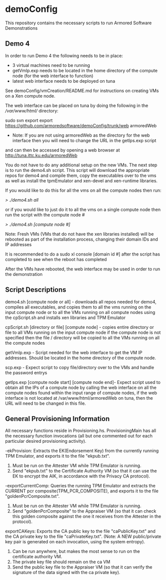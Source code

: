 demoConfig
==========
This repository contains the necessary scripts to run Armored Software Demonstrations


## Demo 4 ##
In order to run Demo 4 the following needs to be in place:

* 3 virtual machines need to be running
* getVmIp.exp needs to be located in the home directory of the compute node (for the web interface to function)
* latest web interface needs to be deployed on tuna 

See demoConfig/vmCreation/README.md for instructions on 
creating VMs on a Xen compute node.

The web interface can be placed on tuna by doing the following
in the */var/www/html/* directory:

sudo svn export export https://github.com/armoredsoftware/demoConfig/trunk/web armoredWeb

* Note: If you are not using armoredWeb as the directory for the web interface then you will
        need to change the URL in the getIps.exp script

and can then be accessed by opening a web browser at http://tuna.ittc.ku.edu/armoredWeb

You do not have to do any additional setup on the new VMs. The next step is to run
the demo4.sh script. This script will download the appropriate repos for demo4
and compile them, copy the executables over to the vms as well as install the
tpmEmulator and xen-devel and xen-runtime libraries. 

If you would like to do this for all the vms on all the compute nodes then run:

*> ./demo4.sh all*

or if you would like to just do it to all the vms on a single compute node
then run the script with the compute node #

*> ./demo4.sh [compute node #]*

Note: Fresh VMs (VMs that do not have the xen libraries installed) will be rebooted
as part of the installation process, changing their domain IDs and IP addresses

It is recommended to do a sudo xl console [domain id #] after the script has completed
to see when the reboot has completed

After the VMs have rebooted, the web interface may be used in order to run the demonstration 

## Script Descriptions ##

demo4.sh [compute node or all] - downloads all repos needed for demo4, compiles all executables, and copies them
                                 to all the vms running on the input compute node or to all the VMs running on all 
                                 compute nodes using the cpScript.sh and installs xen libraries and TPM Emulator 
 
cpScript.sh [directory or file] [compute node] - copies entire directory or file to all VMs running on the input compute node
                                                 if the compute node is not specified then the file / directory will be copied
                                                 to all the VMs running on all the compute nodes                        

getVmIp.exp - Script needed for the web interface to get the VM IP addresses. Should be located in the home directory of the
              compute node.

scp.exp - Expect script to copy file/directory over to the VMs and handle the password entrys

getIps.exp [compute node start] [compute node end]- Expect script used to obtain all the IPs of a compute node by calling the web interface
                                                    on all the compute nodes found within the input range of compute nodes, if the web
                                                    interface is not located at /var/www/html/armoredWeb on tuna, then the URL will need
                                                    to be changed in this file.

## General Provisioning Information ##

All necessary functions reside in Provisioning.hs.  ProvisioningMain has all the necessary function invocations (all but one commented out for each particular desired provisioning activity).

-ekProvision:  Extracts the EK(Endorsement Key) from the currently running TPM Emulator, and exports it to the file "ekpub.txt".  

1) Must be run on the Attester VM while TPM Emulator is running.  
2) Send "ekpub.txt" to the Certificate Authority VM (so that it can use the EK to encrypt the AIK, in accordance with the Privacy CA protocol).

-exportCurrentComp:  Queries the running TPM Emulator and extracts the CURRENT pcr composite(TPM_PCR_COMPOSITE), and exports it to the file "goldenPcrComposite.txt".  

1) Must be run on the Attester VM while TPM Emulator is running.  
2) Send "goldenPcrComposite" to the Appraiser VM (so that it can check this golden composite against the one it receives from the Attester in the protocol).

exportCAKeys:  Exports the CA public key to the file "caPublicKey.txt" and the CA private key to the file "caPrivateKey.txt".  (Note:  A NEW public/private key pair is generated on each invocation, using the system entropy).

1) Can be run anywhere, but makes the most sense to run on the certificate authority VM.
2)  The private key file should remain on the ca VM
3)  Send the public key file to the Appraiser VM (so that it can verify the signature of the data signed with the ca private key).

 
